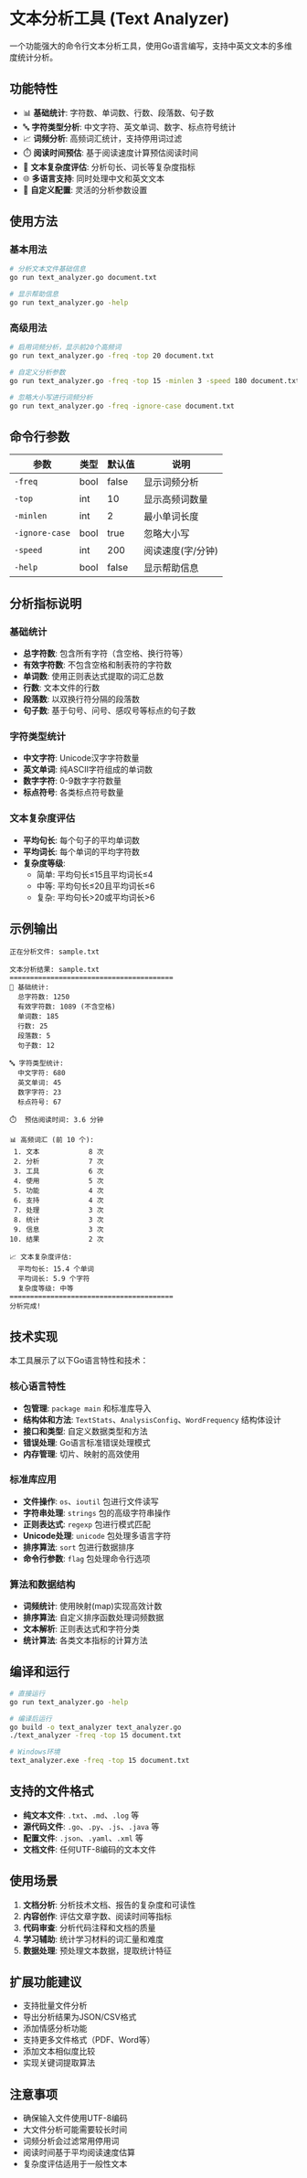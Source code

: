 # 文本分析工具 (Text Analyzer)

一个功能强大的命令行文本分析工具，使用Go语言编写，支持中英文文本的多维度统计分析。

## 功能特性

- 📊 **基础统计**: 字符数、单词数、行数、段落数、句子数
- 🔤 **字符类型分析**: 中文字符、英文单词、数字、标点符号统计
- 📈 **词频分析**: 高频词汇统计，支持停用词过滤
- ⏱️ **阅读时间预估**: 基于阅读速度计算预估阅读时间
- 🎯 **文本复杂度评估**: 分析句长、词长等复杂度指标
- 🌐 **多语言支持**: 同时处理中文和英文文本
- 🔧 **自定义配置**: 灵活的分析参数设置

## 使用方法

### 基本用法

```bash
# 分析文本文件基础信息
go run text_analyzer.go document.txt

# 显示帮助信息
go run text_analyzer.go -help
```

### 高级用法

```bash
# 启用词频分析，显示前20个高频词
go run text_analyzer.go -freq -top 20 document.txt

# 自定义分析参数
go run text_analyzer.go -freq -top 15 -minlen 3 -speed 180 document.txt

# 忽略大小写进行词频分析
go run text_analyzer.go -freq -ignore-case document.txt
```

## 命令行参数

| 参数 | 类型 | 默认值 | 说明 |
|------|------|--------|------|
| `-freq` | bool | false | 显示词频分析 |
| `-top` | int | 10 | 显示高频词数量 |
| `-minlen` | int | 2 | 最小单词长度 |
| `-ignore-case` | bool | true | 忽略大小写 |
| `-speed` | int | 200 | 阅读速度(字/分钟) |
| `-help` | bool | false | 显示帮助信息 |

## 分析指标说明

### 基础统计
- **总字符数**: 包含所有字符（含空格、换行符等）
- **有效字符数**: 不包含空格和制表符的字符数
- **单词数**: 使用正则表达式提取的词汇总数
- **行数**: 文本文件的行数
- **段落数**: 以双换行符分隔的段落数
- **句子数**: 基于句号、问号、感叹号等标点的句子数

### 字符类型统计
- **中文字符**: Unicode汉字字符数量
- **英文单词**: 纯ASCII字符组成的单词数
- **数字字符**: 0-9数字字符数量
- **标点符号**: 各类标点符号数量

### 文本复杂度评估
- **平均句长**: 每个句子的平均单词数
- **平均词长**: 每个单词的平均字符数
- **复杂度等级**: 
  - 简单: 平均句长≤15且平均词长≤4
  - 中等: 平均句长≤20且平均词长≤6
  - 复杂: 平均句长>20或平均词长>6

## 示例输出

```
正在分析文件: sample.txt

文本分析结果: sample.txt
========================================
📄 基础统计:
  总字符数: 1250
  有效字符数: 1089 (不含空格)
  单词数: 185
  行数: 25
  段落数: 5
  句子数: 12

🔤 字符类型统计:
  中文字符: 680
  英文单词: 45
  数字字符: 23
  标点符号: 67

⏱️  预估阅读时间: 3.6 分钟

📊 高频词汇 (前 10 个):
 1. 文本            8 次
 2. 分析            7 次
 3. 工具            6 次
 4. 使用            5 次
 5. 功能            4 次
 6. 支持            4 次
 7. 处理            3 次
 8. 统计            3 次
 9. 信息            3 次
10. 结果            2 次

📈 文本复杂度评估:
  平均句长: 15.4 个单词
  平均词长: 5.9 个字符
  复杂度等级: 中等
========================================
分析完成!
```

## 技术实现

本工具展示了以下Go语言特性和技术：

### 核心语言特性
- **包管理**: `package main` 和标准库导入
- **结构体和方法**: `TextStats`、`AnalysisConfig`、`WordFrequency` 结构体设计
- **接口和类型**: 自定义数据类型和方法
- **错误处理**: Go语言标准错误处理模式
- **内存管理**: 切片、映射的高效使用

### 标准库应用
- **文件操作**: `os`、`ioutil` 包进行文件读写
- **字符串处理**: `strings` 包的高级字符串操作
- **正则表达式**: `regexp` 包进行模式匹配
- **Unicode处理**: `unicode` 包处理多语言字符
- **排序算法**: `sort` 包进行数据排序
- **命令行参数**: `flag` 包处理命令行选项

### 算法和数据结构
- **词频统计**: 使用映射(map)实现高效计数
- **排序算法**: 自定义排序函数处理词频数据
- **文本解析**: 正则表达式和字符分类
- **统计算法**: 各类文本指标的计算方法

## 编译和运行

```bash
# 直接运行
go run text_analyzer.go -help

# 编译后运行
go build -o text_analyzer text_analyzer.go
./text_analyzer -freq -top 15 document.txt

# Windows环境
text_analyzer.exe -freq -top 15 document.txt
```

## 支持的文件格式

- **纯文本文件**: `.txt`、`.md`、`.log` 等
- **源代码文件**: `.go`、`.py`、`.js`、`.java` 等
- **配置文件**: `.json`、`.yaml`、`.xml` 等
- **文档文件**: 任何UTF-8编码的文本文件

## 使用场景

1. **文档分析**: 分析技术文档、报告的复杂度和可读性
2. **内容创作**: 评估文章字数、阅读时间等指标
3. **代码审查**: 分析代码注释和文档的质量
4. **学习辅助**: 统计学习材料的词汇量和难度
5. **数据处理**: 预处理文本数据，提取统计特征

## 扩展功能建议

- 支持批量文件分析
- 导出分析结果为JSON/CSV格式
- 添加情感分析功能
- 支持更多文件格式（PDF、Word等）
- 添加文本相似度比较
- 实现关键词提取算法

## 注意事项

- 确保输入文件使用UTF-8编码
- 大文件分析可能需要较长时间
- 词频分析会过滤常用停用词
- 阅读时间基于平均阅读速度估算
- 复杂度评估适用于一般性文本